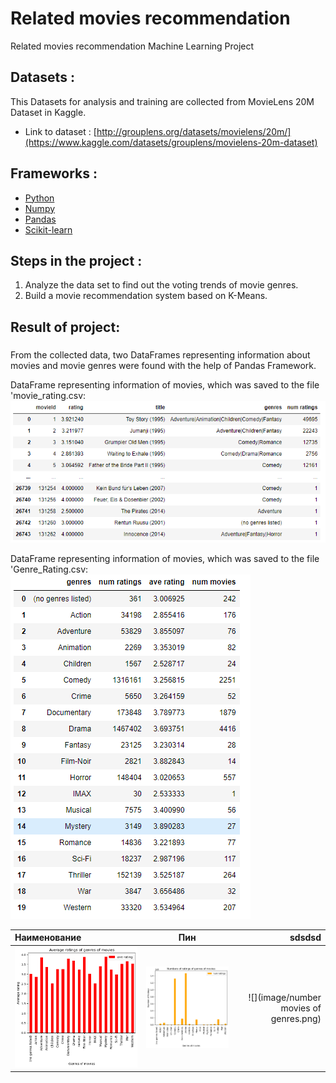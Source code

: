 # Related movies recommendation
Related movies recommendation Machine Learning Project

## Datasets : 
This Datasets for analysis and training are collected from MovieLens 20M Dataset in Kaggle. 

- Link to dataset : [http://grouplens.org/datasets/movielens/20m/](https://www.kaggle.com/datasets/grouplens/movielens-20m-dataset)

## Frameworks : 
* [Python](https://www.python.org/)
* [Numpy](https://numpy.org/)
* [Pandas](https://pandas.pydata.org/)
* [Scikit-learn](https://scikit-learn.org/stable/)

## Steps in the project : 
1. Analyze the data set to find out the voting trends of movie genres.
2. Build a movie recommendation system based on K-Means.

## Result of project:
### 
From the collected data, two DataFrames representing information about movies and movie genres were found with the help of Pandas Framework.

DataFrame representing information of movies, which was saved to the file 'movie_rating.csv:
![](image/movie_rating.png)

DataFrame representing information of movies, which was saved to the file 'Genre_Rating.csv:
![](image/rating_by_genre.png)

Наименование | Пин | sdsdsd
:----|----|----:
![](image/ave_rating_of_genre.png) |  ![](image/num_of_ratings_of_genres.png)  |  ![](image/number movies of genres.png)



